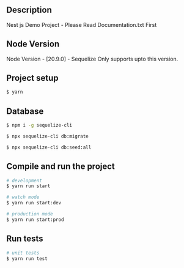 ## Description
Nest js Demo Project - Please Read Documentation.txt First

## Node Version
Node Version - [20.9.0] - Sequelize Only supports upto this version.


## Project setup

```bash
$ yarn
```

## Database
```bash
$ npm i -g sequelize-cli
```

```bash
$ npx sequelize-cli db:migrate
```

```bash
$ npx sequelize-cli db:seed:all
```


## Compile and run the project

```bash
# development
$ yarn run start

# watch mode
$ yarn run start:dev

# production mode
$ yarn run start:prod
```

## Run tests

```bash
# unit tests
$ yarn run test


